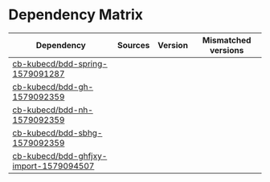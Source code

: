 # Dependency Matrix

Dependency | Sources | Version | Mismatched versions
---------- | ------- | ------- | -------------------
[cb-kubecd/bdd-spring-1579091287](https://github.com/cb-kubecd/bdd-spring-1579091287.git) |  | []() | 
[cb-kubecd/bdd-gh-1579092359](https://github.com/cb-kubecd/bdd-gh-1579092359.git) |  | []() | 
[cb-kubecd/bdd-nh-1579092359](https://github.com/cb-kubecd/bdd-nh-1579092359.git) |  | []() | 
[cb-kubecd/bdd-sbhg-1579092359](https://github.com/cb-kubecd/bdd-sbhg-1579092359.git) |  | []() | 
[cb-kubecd/bdd-ghfjxy-import-1579094507](https://github.com/cb-kubecd/bdd-ghfjxy-import-1579094507.git) |  | []() | 

